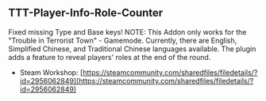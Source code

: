 ## TTT-Player-Info-Role-Counter

Fixed missing Type and Base keys!
NOTE: This Addon only works for the "Trouble in Terrorist Town" - Gamemode.
Currently, there are English, Simplified Chinese, and Traditional Chinese languages available.
The plugin adds a feature to reveal players' roles at the end of the round.

- Steam Workshop: [https://steamcommunity.com/sharedfiles/filedetails/?id=2956062849](https://steamcommunity.com/sharedfiles/filedetails/?id=2956062849)

